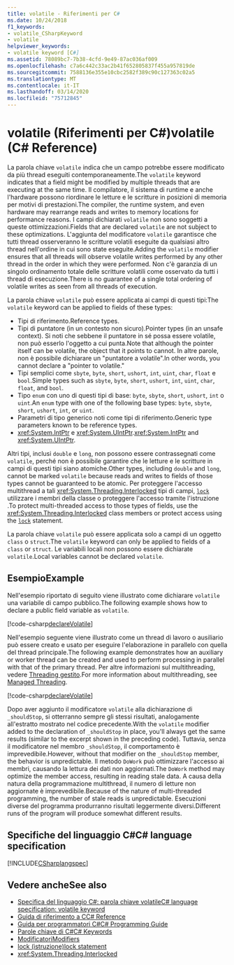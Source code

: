 ```yaml
---
title: volatile - Riferimenti per C#
ms.date: 10/24/2018
f1_keywords:
- volatile_CSharpKeyword
- volatile
helpviewer_keywords:
- volatile keyword [C#]
ms.assetid: 78089bc7-7b38-4cfd-9e49-87ac036af009
ms.openlocfilehash: c7a6c442c33ac2b41f652805837f455a957819de
ms.sourcegitcommit: 7588136e355e10cbc2582f389c90c127363c02a5
ms.translationtype: MT
ms.contentlocale: it-IT
ms.lasthandoff: 03/14/2020
ms.locfileid: "75712845"
---
```

# <a name="volatile-c-reference"></a><span data-ttu-id="5f77d-102">volatile (Riferimenti per C#)</span><span class="sxs-lookup"><span data-stu-id="5f77d-102">volatile (C# Reference)</span></span>

<span data-ttu-id="5f77d-103">La parola chiave `volatile` indica che un campo potrebbe essere modificato da più thread eseguiti contemporaneamente.</span><span class="sxs-lookup"><span data-stu-id="5f77d-103">The `volatile` keyword indicates that a field might be modified by multiple threads that are executing at the same time.</span></span> <span data-ttu-id="5f77d-104">Il compilatore, il sistema di runtime e anche l'hardware possono riordinare le letture e le scritture in posizioni di memoria per motivi di prestazioni.</span><span class="sxs-lookup"><span data-stu-id="5f77d-104">The compiler, the runtime system, and even hardware may rearrange reads and writes to memory locations for performance reasons.</span></span> <span data-ttu-id="5f77d-105">I campi dichiarati `volatile` non sono soggetti a queste ottimizzazioni.</span><span class="sxs-lookup"><span data-stu-id="5f77d-105">Fields that are declared `volatile` are not subject to these optimizations.</span></span> <span data-ttu-id="5f77d-106">L'aggiunta del modificatore `volatile` garantisce che tutti thread osserveranno le scritture volatili eseguite da qualsiasi altro thread nell'ordine in cui sono state eseguite.</span><span class="sxs-lookup"><span data-stu-id="5f77d-106">Adding the `volatile` modifier ensures that all threads will observe volatile writes performed by any other thread in the order in which they were performed.</span></span> <span data-ttu-id="5f77d-107">Non c'è garanzia di un singolo ordinamento totale delle scritture volatili come osservato da tutti i thread di esecuzione.</span><span class="sxs-lookup"><span data-stu-id="5f77d-107">There is no guarantee of a single total ordering of volatile writes as seen from all threads of execution.</span></span>

<span data-ttu-id="5f77d-108">La parola chiave `volatile` può essere applicata ai campi di questi tipi:</span><span class="sxs-lookup"><span data-stu-id="5f77d-108">The `volatile` keyword can be applied to fields of these types:</span></span>

- <span data-ttu-id="5f77d-109">Tipi di riferimento.</span><span class="sxs-lookup"><span data-stu-id="5f77d-109">Reference types.</span></span>
- <span data-ttu-id="5f77d-110">Tipi di puntatore (in un contesto non sicuro).</span><span class="sxs-lookup"><span data-stu-id="5f77d-110">Pointer types (in an unsafe context).</span></span> <span data-ttu-id="5f77d-111">Si noti che sebbene il puntatore in sé possa essere volatile, non può esserlo l'oggetto a cui punta.</span><span class="sxs-lookup"><span data-stu-id="5f77d-111">Note that although the pointer itself can be volatile, the object that it points to cannot.</span></span> <span data-ttu-id="5f77d-112">In altre parole, non è possibile dichiarare un "puntatore a volatile".</span><span class="sxs-lookup"><span data-stu-id="5f77d-112">In other words, you cannot declare a "pointer to volatile."</span></span>
- <span data-ttu-id="5f77d-113">Tipi semplici come `sbyte`, `byte`, `short`, `ushort`, `int`, `uint`, `char`, `float` e `bool`.</span><span class="sxs-lookup"><span data-stu-id="5f77d-113">Simple types such as `sbyte`, `byte`, `short`, `ushort`, `int`, `uint`, `char`, `float`, and `bool`.</span></span>
- <span data-ttu-id="5f77d-114">Tipo `enum` con uno di questi tipi di base: `byte`, `sbyte`, `short`, `ushort`, `int` o `uint`.</span><span class="sxs-lookup"><span data-stu-id="5f77d-114">An `enum` type with one of the following base types: `byte`, `sbyte`, `short`, `ushort`, `int`, or `uint`.</span></span>
- <span data-ttu-id="5f77d-115">Parametri di tipo generico noti come tipi di riferimento.</span><span class="sxs-lookup"><span data-stu-id="5f77d-115">Generic type parameters known to be reference types.</span></span>
- <span data-ttu-id="5f77d-116"><xref:System.IntPtr> e <xref:System.UIntPtr>.</span><span class="sxs-lookup"><span data-stu-id="5f77d-116"><xref:System.IntPtr> and <xref:System.UIntPtr>.</span></span>

<span data-ttu-id="5f77d-117">Altri tipi, inclusi `double` e `long`, non possono essere contrassegnati come `volatile`, perché non è possibile garantire che le letture e le scritture in campi di questi tipi siano atomiche.</span><span class="sxs-lookup"><span data-stu-id="5f77d-117">Other types, including `double` and `long`, cannot be marked `volatile` because reads and writes to fields of those types cannot be guaranteed to be atomic.</span></span> <span data-ttu-id="5f77d-118">Per proteggere l'accesso multithread a tali <xref:System.Threading.Interlocked> tipi di campi, [`lock`](lock-statement.md) utilizzare i membri della classe o proteggere l'accesso tramite l'istruzione .</span><span class="sxs-lookup"><span data-stu-id="5f77d-118">To protect multi-threaded access to those types of fields, use the <xref:System.Threading.Interlocked> class members or protect access using the [`lock`](lock-statement.md) statement.</span></span>

<span data-ttu-id="5f77d-119">La parola chiave `volatile` può essere applicata solo a campi di un oggetto `class` o `struct`.</span><span class="sxs-lookup"><span data-stu-id="5f77d-119">The `volatile` keyword can only be applied to fields of a `class` or `struct`.</span></span> <span data-ttu-id="5f77d-120">Le variabili locali non possono essere dichiarate `volatile`.</span><span class="sxs-lookup"><span data-stu-id="5f77d-120">Local variables cannot be declared `volatile`.</span></span>

## <a name="example"></a><span data-ttu-id="5f77d-121">Esempio</span><span class="sxs-lookup"><span data-stu-id="5f77d-121">Example</span></span>

<span data-ttu-id="5f77d-122">Nell'esempio riportato di seguito viene illustrato come dichiarare `volatile` una variabile di campo pubblico.</span><span class="sxs-lookup"><span data-stu-id="5f77d-122">The following example shows how to declare a public field variable as `volatile`.</span></span>

[!code-csharp[declareVolatile](~/samples/snippets/csharp/language-reference/keywords/volatile/Program.cs#Declaration)]

<span data-ttu-id="5f77d-123">Nell'esempio seguente viene illustrato come un thread di lavoro o ausiliario può essere creato e usato per eseguire l'elaborazione in parallelo con quella del thread principale.</span><span class="sxs-lookup"><span data-stu-id="5f77d-123">The following example demonstrates how an auxiliary or worker thread can be created and used to perform processing in parallel with that of the primary thread.</span></span> <span data-ttu-id="5f77d-124">Per altre informazioni sul multithreading, vedere [Threading gestito](../../../standard/threading/index.md).</span><span class="sxs-lookup"><span data-stu-id="5f77d-124">For more information about multithreading, see [Managed Threading](../../../standard/threading/index.md).</span></span>

[!code-csharp[declareVolatile](~/samples/snippets/csharp/language-reference/keywords/volatile/Program.cs#Volatile)]

<span data-ttu-id="5f77d-125">Dopo aver aggiunto il modificatore `volatile` alla dichiarazione di `_shouldStop`, si otterranno sempre gli stessi risultati, analogamente all'estratto mostrato nel codice precedente.</span><span class="sxs-lookup"><span data-stu-id="5f77d-125">With the `volatile` modifier added to the declaration of `_shouldStop` in place, you'll always get the same results (similar to the excerpt shown in the preceding code).</span></span> <span data-ttu-id="5f77d-126">Tuttavia, senza il modificatore nel membro `_shouldStop`, il comportamento è imprevedibile.</span><span class="sxs-lookup"><span data-stu-id="5f77d-126">However, without that modifier on the `_shouldStop` member, the behavior is unpredictable.</span></span> <span data-ttu-id="5f77d-127">Il metodo `DoWork` può ottimizzare l'accesso ai membri, causando la lettura dei dati non aggiornati.</span><span class="sxs-lookup"><span data-stu-id="5f77d-127">The `DoWork` method may optimize the member access, resulting in reading stale data.</span></span> <span data-ttu-id="5f77d-128">A causa della natura della programmazione multithread, il numero di letture non aggiornate è imprevedibile.</span><span class="sxs-lookup"><span data-stu-id="5f77d-128">Because of the nature of multi-threaded programming, the number of stale reads is unpredictable.</span></span> <span data-ttu-id="5f77d-129">Esecuzioni diverse del programma produrranno risultati leggermente diversi.</span><span class="sxs-lookup"><span data-stu-id="5f77d-129">Different runs of the program will produce somewhat different results.</span></span>

## <a name="c-language-specification"></a><span data-ttu-id="5f77d-130">Specifiche del linguaggio C#</span><span class="sxs-lookup"><span data-stu-id="5f77d-130">C# language specification</span></span>

[!INCLUDE[CSharplangspec](~/includes/csharplangspec-md.md)]

## <a name="see-also"></a><span data-ttu-id="5f77d-131">Vedere anche</span><span class="sxs-lookup"><span data-stu-id="5f77d-131">See also</span></span>

- [<span data-ttu-id="5f77d-132">Specifica del linguaggio C#: parola chiave volatile</span><span class="sxs-lookup"><span data-stu-id="5f77d-132">C# language specification: volatile keyword</span></span>](../../../../_csharplang/spec/classes.md#volatile-fields)
- [<span data-ttu-id="5f77d-133">Guida di riferimento a C</span><span class="sxs-lookup"><span data-stu-id="5f77d-133">C# Reference</span></span>](../index.md)
- [<span data-ttu-id="5f77d-134">Guida per programmatori C#</span><span class="sxs-lookup"><span data-stu-id="5f77d-134">C# Programming Guide</span></span>](../../programming-guide/index.md)
- [<span data-ttu-id="5f77d-135">Parole chiave di C#</span><span class="sxs-lookup"><span data-stu-id="5f77d-135">C# Keywords</span></span>](index.md)
- [<span data-ttu-id="5f77d-136">Modificatori</span><span class="sxs-lookup"><span data-stu-id="5f77d-136">Modifiers</span></span>](index.md)
- [<span data-ttu-id="5f77d-137">lock (istruzione)</span><span class="sxs-lookup"><span data-stu-id="5f77d-137">lock statement</span></span>](lock-statement.md)
- <xref:System.Threading.Interlocked>

